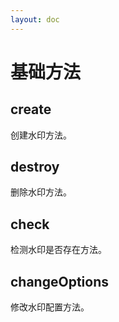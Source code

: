 ```yaml
---
layout: doc
---
```


# 基础方法

## create

创建水印方法。

## destroy

删除水印方法。

## check

检测水印是否存在方法。

## changeOptions

修改水印配置方法。
